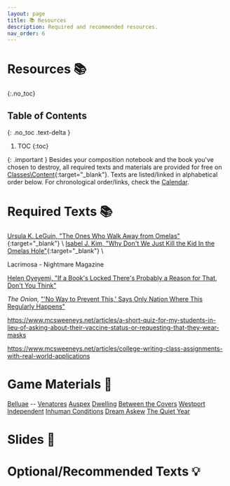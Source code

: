 ```yaml
---
layout: page
title: 📚 Resources
description: Required and recommended resources.
nav_order: 6
---
```


# Resources 📚
{:.no_toc}

## Table of Contents
{: .no_toc .text-delta }

1. TOC
{:toc}

{: .important }
Besides your composition notebook and the book you've chosen to destroy, all required texts and materials are provided for free on [Classes\Content](#){:target="_blank"}. Texts are listed/linked in alphabetical order below. For chronological order/links, check the [Calendar](/calendar.md).


# Required Texts 📚

[Ursula K. LeGuin, "The Ones Who Walk Away from Omelas"](https://dn721901.ca.archive.org/0/items/the-ones-who-walk-away-from-omelas-ursula-k-leguin/The%20Ones%20Who%20Walk%20Away%20from%20Omelas%20-%20Ursula%20K%20LeGuin.pdf){:target="_blank"} \\
[Isabel J. Kim, "Why Don't We Just Kill the Kid In the Omelas Hole"](https://clarkesworldmagazine.com/kim_02_24/){:target="_blank"} \\


Lacrimosa - Nightmare Magazine


[Helen Oyeyemi, "If a Book's Locked There's Probably a Reason for That, Don't You Think"](https://www.buzzfeed.com/helenoyeyemi/keys)


*The Onion,* ["'No Way to Prevent This,' Says Only Nation Where This Regularly Happens"](https://theonion.com/no-way-to-prevent-this-says-only-nation-where-this-r-1819576527/)



https://www.mcsweeneys.net/articles/a-short-quiz-for-my-students-in-lieu-of-asking-about-their-vaccine-status-or-requesting-that-they-wear-masks

https://www.mcsweeneys.net/articles/college-writing-class-assignments-with-real-world-applications

# Game Materials 🎲

[Belluae](#) -- [Venatores](#)
[Auspex](#)
[Dwelling](#)
[Between the Covers](#)
[Westport Independent](#)
[Inhuman Conditions](#)
[Dream Askew](#)
[The Quiet Year](#)


# Slides 🛝




# Optional/Recommended Texts 💡

